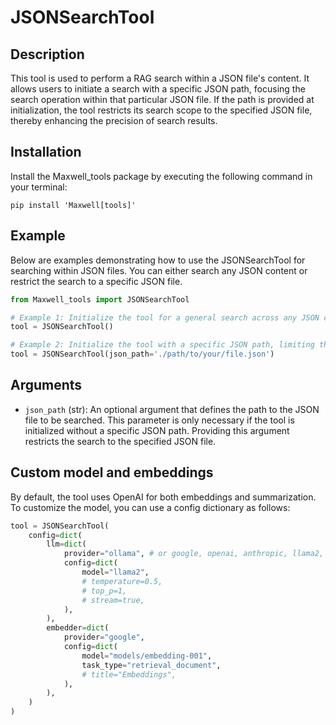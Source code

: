 # JSONSearchTool

## Description
This tool is used to perform a RAG search within a JSON file's content. It allows users to initiate a search with a specific JSON path, focusing the search operation within that particular JSON file. If the path is provided at initialization, the tool restricts its search scope to the specified JSON file, thereby enhancing the precision of search results.

## Installation
Install the Maxwell_tools package by executing the following command in your terminal:

```shell
pip install 'Maxwell[tools]'
```

## Example
Below are examples demonstrating how to use the JSONSearchTool for searching within JSON files. You can either search any JSON content or restrict the search to a specific JSON file.

```python
from Maxwell_tools import JSONSearchTool

# Example 1: Initialize the tool for a general search across any JSON content. This is useful when the path is known or can be discovered during execution.
tool = JSONSearchTool()

# Example 2: Initialize the tool with a specific JSON path, limiting the search to a particular JSON file.
tool = JSONSearchTool(json_path='./path/to/your/file.json')
```

## Arguments
- `json_path` (str): An optional argument that defines the path to the JSON file to be searched. This parameter is only necessary if the tool is initialized without a specific JSON path. Providing this argument restricts the search to the specified JSON file.

## Custom model and embeddings

By default, the tool uses OpenAI for both embeddings and summarization. To customize the model, you can use a config dictionary as follows:

```python
tool = JSONSearchTool(
    config=dict(
        llm=dict(
            provider="ollama", # or google, openai, anthropic, llama2, ...
            config=dict(
                model="llama2",
                # temperature=0.5,
                # top_p=1,
                # stream=true,
            ),
        ),
        embedder=dict(
            provider="google",
            config=dict(
                model="models/embedding-001",
                task_type="retrieval_document",
                # title="Embeddings",
            ),
        ),
    )
)
```
